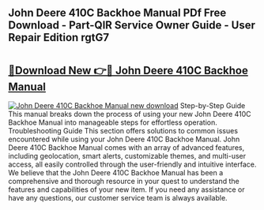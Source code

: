## John Deere 410C Backhoe Manual PDf Free Download - Part-QlR Service Owner Guide - User Repair Edition rgtG7

# <h2><a href="http://bc40536.oget.top/?id=John+Deere+410C+Backhoe+Manual">🔗Download New 👉🔴 John Deere 410C Backhoe Manual</a></h2>

[![John Deere 410C Backhoe Manual new download](https://i.imgur.com/5g1atiW.png)](http://bc40536.oget.top/?id=John+Deere+410C+Backhoe+Manual)
Step-by-Step Guide This manual breaks down the process of using your new John Deere 410C Backhoe Manual into manageable steps for effortless operation. Troubleshooting Guide This section offers solutions to common issues encountered while using your John Deere 410C Backhoe Manual. John Deere 410C Backhoe Manual comes with an array of advanced features, including geolocation, smart alerts, customizable themes, and multi-user access, all easily controlled through the user-friendly and intuitive interface. We believe that the John Deere 410C Backhoe Manual has been a comprehensive and thorough resource in your quest to understand the features and capabilities of your new item. If you need any assistance or have any questions, our customer service team is always available.
